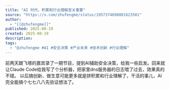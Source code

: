 ```yaml
---
title: "AI 时代，积累和行业理解至关重要"
source: "https://x.com/zhufengme/status/1957374898801623501"
author:
  - "[[@zhufengme]]"
published: 2025-08-19
created: 2025-08-19
description:
tags:
  - "@zhufengme #AI #安全决策 #产业未来 #技术创新 #行业理解"
---
```

前两天跟飞塔的嘉宾录了一期节目，提到AI辅助安全决策，给我一些启发。回来就让Claude Code给我写了个分析器，把家里dns服务器的日志喂了过去，效果真的不错。 ​ ​以后搞创新、做生意可能更多就是拼积累和行业理解了，干活的事儿，AI完全能搞个七七八八先验证想法了。